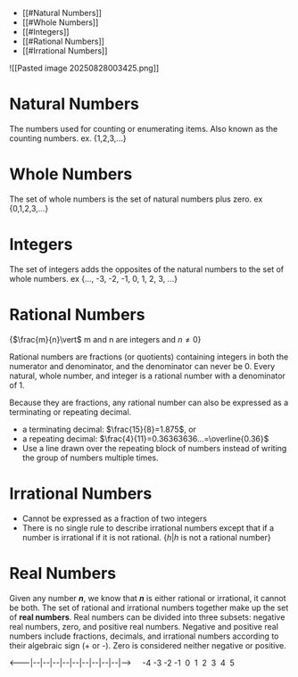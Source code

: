 - [[#Natural Numbers]]
- [[#Whole Numbers]]
- [[#Integers]]
- [[#Rational Numbers]]
- [[#Irrational Numbers]]

![[Pasted image 20250828003425.png]]

# Natural Numbers

The numbers used for counting or enumerating items. Also known as the counting numbers.
ex. {1,2,3,...}

# Whole Numbers

The set of whole numbers is the set of natural numbers plus zero.
ex {0,1,2,3,...}

# Integers

The set of integers adds the opposites of the natural numbers to the set of whole numbers.
ex {..., -3, -2, -1, 0, 1, 2, 3, ...}

# Rational Numbers

{$\frac{m}{n}\vert$ m and n are integers and $n\neq 0$}

Rational numbers are fractions (or quotients) containing integers in both the numerator and denominator, and the denominator can never be 0. Every natural, whole number, and integer is a rational number with a denominator of 1.

Because they are fractions, any rational number can also be expressed as a terminating or repeating decimal.
- a terminating decimal: $\frac{15}{8}=1.875$, or
- a repeating decimal: $\frac{4}{11}=0.36363636...=\overline{0.36}$
- Use a line drawn over the repeating block of numbers instead of writing the group of numbers multiple times.

# Irrational Numbers
- Cannot be expressed as a fraction of two integers
- There is no single rule to describe irrational numbers except that if a number is irrational if it is not rational.
{${h}\vert{h}$ is not a rational number}

# Real Numbers
Given any number ***n***, we know that ***n*** is either rational or irrational, it cannot be both. The set of rational and irrational numbers together make up the set of **real numbers**. Real numbers can be divided into three subsets: negative real numbers, zero, and positive real numbers. Negative and positive real numbers include fractions, decimals, and irrational numbers according to their algebraic sign (+ or -). Zero is considered neither negative or positive.

<---|--|--|--|--|--|--|--|--|--|-->
&nbsp;&nbsp;&nbsp;&nbsp;-4 -3 -2 -1&nbsp;&nbsp;0&nbsp;&nbsp;1&nbsp;&nbsp;2&nbsp;&nbsp;3&nbsp;&nbsp;4&nbsp;&nbsp;5
